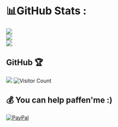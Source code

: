 # 📊GitHub Stats :
![](https://github-readme-stats.vercel.app/api?username=paffenst&theme=blueberry&hide_border=false&include_all_commits=true&count_private=true)<br/>
![](https://github-readme-streak-stats.herokuapp.com/?user=paffenst&theme=merko&hide_border=false)<br/>
![](https://github-readme-stats.vercel.app/api/top-langs/?username=paffenst&theme=chartreuse-dark&hide_border=false&include_all_commits=true&count_private=true&layout=compact)
## GitHub 🏆 
![](https://github-profile-trophy.vercel.app/?username=paffenst&theme=radical&no-frame=true&no-bg=true&margin-w=2)
![Visitor Count](https://profile-counter.glitch.me/{paffenst}/count.svg)
## 💰 You can help paffen'me :)
[![PayPal](https://img.shields.io/badge/PayPal-00457C?style=for-the-badge&logo=paypal&logoColor=green)](https://paypal.me/paffenme)

<!--
**paffenst/paffenst** is a ✨ _special_ ✨ repository because its `README.md` (this file) appears on your GitHub profile.
- 🔭 I’m currently working on ...
- 🌱 I’m currently learning ...
- 👯 I’m looking to collaborate on ...
- 🤔 I’m looking for help with ...
- 💬 Ask me about ...
- 📫 How to reach me: ...
- 😄 Pronouns: ...
- ⚡ Fun fact: ...
-->
